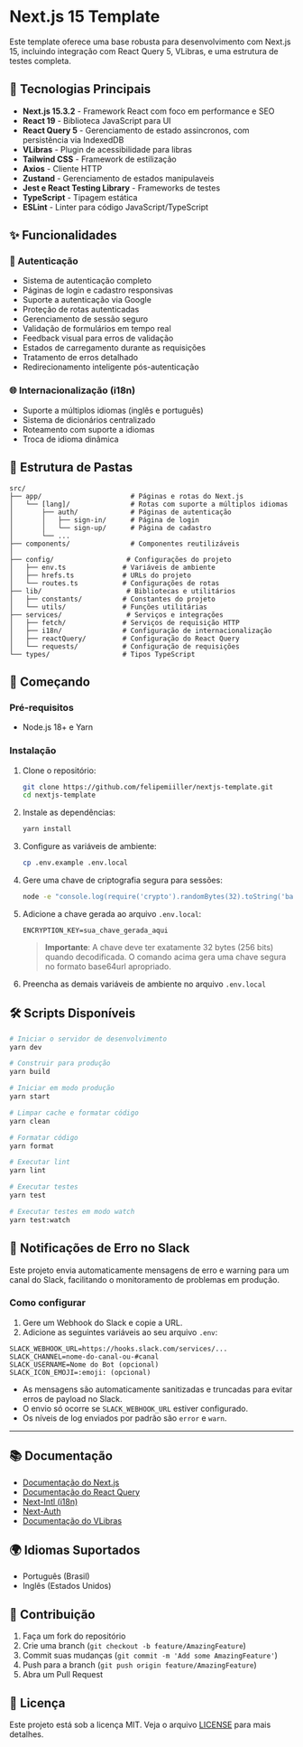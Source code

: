 # Next.js 15 Template

Este template oferece uma base robusta para desenvolvimento com Next.js 15, incluindo integração com React Query 5, VLibras, e uma estrutura de testes completa.

## 🚀 Tecnologias Principais

- **Next.js 15.3.2** - Framework React com foco em performance e SEO
- **React 19** - Biblioteca JavaScript para UI
- **React Query 5** - Gerenciamento de estado assincronos, com persistência via IndexedDB
- **VLibras** - Plugin de acessibilidade para libras
- **Tailwind CSS** - Framework de estilização
- **Axios** - Cliente HTTP
- **Zustand** - Gerenciamento de estados manipulaveis
- **Jest e React Testing Library** - Frameworks de testes
- **TypeScript** - Tipagem estática
- **ESLint** - Linter para código JavaScript/TypeScript

## ✨ Funcionalidades

### 🔐 Autenticação
- Sistema de autenticação completo 
- Páginas de login e cadastro responsivas
- Suporte a autenticação via Google
- Proteção de rotas autenticadas
- Gerenciamento de sessão seguro
- Validação de formulários em tempo real
- Feedback visual para erros de validação
- Estados de carregamento durante as requisições
- Tratamento de erros detalhado
- Redirecionamento inteligente pós-autenticação

### 🌐 Internacionalização (i18n)
- Suporte a múltiplos idiomas (inglês e português)
- Sistema de dicionários centralizado
- Roteamento com suporte a idiomas
- Troca de idioma dinâmica

## 📁 Estrutura de Pastas

```
src/
├── app/                      # Páginas e rotas do Next.js
│   └── [lang]/               # Rotas com suporte a múltiplos idiomas
│       ├── auth/             # Páginas de autenticação
│       │   ├── sign-in/      # Página de login
│       │   └── sign-up/      # Página de cadastro
│       └── ...
├── components/               # Componentes reutilizáveis
│ 
├── config/                  # Configurações do projeto
│   ├── env.ts              # Variáveis de ambiente
│   ├── hrefs.ts            # URLs do projeto
│   └── routes.ts           # Configurações de rotas
├── lib/                     # Bibliotecas e utilitários
│   ├── constants/          # Constantes do projeto
│   └── utils/              # Funções utilitárias
├── services/                # Serviços e integrações
│   ├── fetch/              # Serviços de requisição HTTP
│   ├── i18n/               # Configuração de internacionalização
│   ├── reactQuery/         # Configuração do React Query
│   └── requests/           # Configuração de requisições
└── types/                  # Tipos TypeScript
```

## 🚀 Começando

### Pré-requisitos

- Node.js 18+ e Yarn



### Instalação

1. Clone o repositório:
   ```bash
   git clone https://github.com/felipemiiller/nextjs-template.git
   cd nextjs-template
   ```

2. Instale as dependências:
   ```bash
   yarn install
   ```

3. Configure as variáveis de ambiente:
   ```bash
   cp .env.example .env.local
   ```

4. Gere uma chave de criptografia segura para sessões:
   ```bash
   node -e "console.log(require('crypto').randomBytes(32).toString('base64url'))"
   ```

5. Adicione a chave gerada ao arquivo `.env.local`:
   ```env
   ENCRYPTION_KEY=sua_chave_gerada_aqui
   ```
   
   > **Importante**: A chave deve ter exatamente 32 bytes (256 bits) quando decodificada. O comando acima gera uma chave segura no formato base64url apropriado.

6. Preencha as demais variáveis de ambiente no arquivo `.env.local`

## 🛠️ Scripts Disponíveis

```bash
# Iniciar o servidor de desenvolvimento
yarn dev

# Construir para produção
yarn build

# Iniciar em modo produção
yarn start

# Limpar cache e formatar código
yarn clean

# Formatar código
yarn format

# Executar lint
yarn lint

# Executar testes
yarn test

# Executar testes em modo watch
yarn test:watch

```

## 🚨 Notificações de Erro no Slack

Este projeto envia automaticamente mensagens de erro e warning para um canal do Slack, facilitando o monitoramento de problemas em produção.

### Como configurar

1. Gere um Webhook do Slack e copie a URL.
2. Adicione as seguintes variáveis ao seu arquivo `.env`:

```env
SLACK_WEBHOOK_URL=https://hooks.slack.com/services/...
SLACK_CHANNEL=nome-do-canal-ou-#canal
SLACK_USERNAME=Nome do Bot (opcional)
SLACK_ICON_EMOJI=:emoji: (opcional)
```

- As mensagens são automaticamente sanitizadas e truncadas para evitar erros de payload no Slack.
- O envio só ocorre se `SLACK_WEBHOOK_URL` estiver configurado.
- Os níveis de log enviados por padrão são `error` e `warn`.

---

## 📚 Documentação

- [Documentação do Next.js](https://nextjs.org/docs)
- [Documentação do React Query](https://tanstack.com/query/latest/docs)
- [Next-Intl (i18n)](https://next-intl-docs.vercel.app/)
- [Next-Auth](https://next-auth.js.org/)
- [Documentação do VLibras](https://vlibras.gov.br/)

## 🌍 Idiomas Suportados

- Português (Brasil)
- Inglês (Estados Unidos)

## 🤝 Contribuição

1. Faça um fork do repositório
2. Crie uma branch (`git checkout -b feature/AmazingFeature`)
3. Commit suas mudanças (`git commit -m 'Add some AmazingFeature'`)
4. Push para a branch (`git push origin feature/AmazingFeature`)
5. Abra um Pull Request

## 📝 Licença

Este projeto está sob a licença MIT. Veja o arquivo [LICENSE](LICENSE) para mais detalhes.
